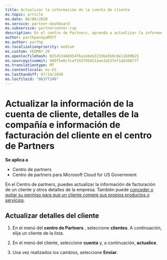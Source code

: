 ```yaml
---
title: Actualizar la información de la cuenta de cliente
ms.topic: article
ms.date: 06/08/2020
ms.service: partner-dashboard
ms.subservice: partnercenter-csp
description: En el centro de Partners, aprenda a actualizar la información de facturación de un cliente o cómo actualizar los detalles de la empresa.
author: parthpandyaMSFT
ms.author: parthp
ms.localizationpriority: medium
ms.custom: SEOMAY.20
ms.openlocfilehash: 025d1344b95476a1ebeb22336e5b0c8e11609625
ms.sourcegitcommit: 9d0f5e6cfcaf191f95d153ae3a53fef1ab3d6f77
ms.translationtype: MT
ms.contentlocale: es-ES
ms.lasthandoff: 07/14/2020
ms.locfileid: "86377249"
---
```

# <a name="update-customer-account-info-company-details-and-customer-billing-information-in-partner-center"></a>Actualizar la información de la cuenta de cliente, detalles de la compañía e información de facturación del cliente en el centro de Partners

**Se aplica a**

- Centro de partners
- Centro de partners para Microsoft Cloud for US Government

En el Centro de partners, puedes actualizar la información de facturación de un cliente y otros detalles de la empresa. También puede [conceder o quitar su permiso para que un cliente compre sus propios productos o servicios](give-customers-permission.md).

## <a name="update-customer-details"></a>Actualizar detalles del cliente

1. En el menú del **centro de Partners** , seleccione **clientes**. A continuación, elija un cliente de la lista.

2. En el menú del cliente, seleccione **cuenta** y, a continuación, **actualice**.

3. Una vez realizados los cambios, seleccione **Enviar**.